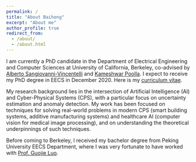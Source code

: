 ```yaml
---
permalink: /
title: "About Baihong"
excerpt: "About me"
author_profile: true
redirect_from: 
  - /about/
  - /about.html
---
```


I am currently a PhD candidate in the Department of Electrical Engineering and Computer Sciences at University of California, Berkeley, co-advised by [Alberto Sangiovanni-Vincentelli](http://people.eecs.berkeley.edu/~alberto/) and [Kameshwar Poolla](https://www2.eecs.berkeley.edu/Faculty/Homepages/poolla.html). I expect to receive my PhD degree in EECS in December 2020. Here is my [curriculum vitae](https://docs.google.com/document/d/1--sPusICOCAQSRQ7OkQZnFj1tBwII08jhoWNpSgzn-0/edit?usp=sharing).

My research background lies in the intersection of Artificial Intelligence (AI) and Cyber-Physical Systems (CPS), with a particular focus on uncertainty estimation and anomaly detection. My work has been focused on techniques for solving real-world problems in modern CPS (smart building systems, additive manufacturing systems) and healthcare AI (computer vision for medical image processing), and on understanding the theoretical underpinnings of such techniques.

Before coming to Berkeley, I received my bachelor degree from Peking University EECS Department, where I was very fortunate to have worked with [Prof. Guojie Luo](https://ceca.pku.edu.cn/en/people_/faculty_/guojie_luo/index.htm).